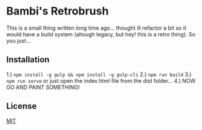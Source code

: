 # Bambi's Retrobrush

This is a small thing written long time ago... thought ill refactor a bit so it would have a build system (altough legacy, but hey! this is a retro thing).
So you just...  

## Installation

1.) ```npm install -g gulp && npm install -g gulp-cli```
2.) ```npm run build```
3.) ```npm run serve``` or just open the index.html file from the dist folder...
4.) NOW GO AND PAINT SOMETHING! 

## License
[MIT](https://choosealicense.com/licenses/mit/)